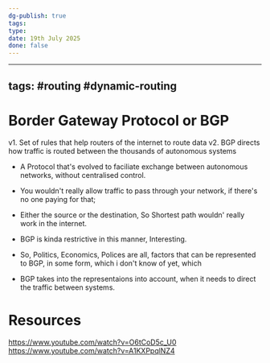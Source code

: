 ```yaml
---
dg-publish: true
tags: 
type: 
date: 19th July 2025
done: false
---
```


---
tags: #routing #dynamic-routing
---
# Border Gateway Protocol or BGP

v1. Set of rules that help routers of the internet to route data 
v2. BGP directs how traffic is routed between the thousands of autonomous systems

- A Protocol that's evolved to faciliate exchange between autonomous networks, without centralised control.
- You wouldn't really allow traffic to pass through your network, if there's no one paying for that;
- Either the source or the destination, So Shortest path wouldn' really work in the internet.
- BGP is kinda restrictive in this manner, Interesting.

- So, Politics, Economics, Polices are all, factors that can be represented to BGP, in some form, which i don't know of yet, which
- BGP takes into the representaions into account, when it needs to direct the traffic between systems.



# Resources
https://www.youtube.com/watch?v=O6tCoD5c_U0
https://www.youtube.com/watch?v=A1KXPpqlNZ4
